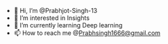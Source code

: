 - 👋 Hi, I’m @Prabhjot-Singh-13
- 👀 I’m interested in Insights
- 🌱 I’m currently learning Deep learning
-  📫 How to reach me @Prabhsingh1666@gmail.com 


<!---
Prabhjot-Singh-13/Prabhjot-Singh-13 is a ✨ special ✨ repository because its `README.md` (this file) appears on your GitHub profile.
You can click the Preview link to take a look at your changes.
--->
